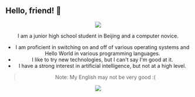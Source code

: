 ## Hello, friend! 👋
<!-- ### Stats -->
<center>
<a href="#"><img align="center" src="https://github-readme-stats.vercel.app/api?username=lihe07&count_private=true&show_icons=true&theme=radical"></img></a>
<center>

I am a junior high school student in Beijing and a computer novice.

- I am proficient in switching on and off of various operating systems and Hello World in various programming languages.
- I like to try new technologies, but I can't say I'm good at it.
- I have a strong interest in artificial intelligence, but not at a high level.

> Note: My English may not be very good :(


<a href="#"><img src="https://github-readme-stats.vercel.app/api/top-langs/?username=lihe07&theme=radical"></img></a>
